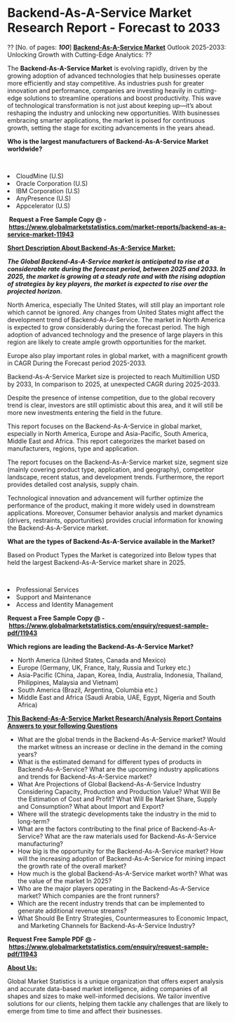 <H1>Backend-As-A-Service Market Research Report - Forecast to 2033</H1><p>?? [No. of pages:&nbsp;<strong><em>100</em></strong>]&nbsp;<strong><a href="https://www.globalmarketstatistics.com/market-reports/backend-as-a-service-market-11943">Backend-As-A-Service&nbsp;Market</a></strong>&nbsp;Outlook 2025-2033: Unlocking Growth with Cutting-Edge Analytics: ??</p><p>The <strong>Backend-As-A-Service Market</strong> is evolving rapidly, driven by the growing adoption of advanced technologies that help businesses operate more efficiently and stay competitive. As industries push for greater innovation and performance, companies are investing heavily in cutting-edge solutions to streamline operations and boost productivity. This wave of technological transformation is not just about keeping up&mdash;it&rsquo;s about reshaping the industry and unlocking new opportunities. With businesses embracing smarter applications, the market is poised for continuous growth, setting the stage for exciting advancements in the years ahead.</p><p><strong>Who is the largest manufacturers of Backend-As-A-Service Market worldwide?</strong></p><p>&nbsp;<li>CloudMine (U.S)<li>Oracle Corporation (U.S)<li>IBM Corporation (U.S)<li>AnyPresence (U.S)<li>Appcelerator (U.S)</p><p>&nbsp;<strong>Request a Free Sample Copy @ -&nbsp;<a href="https://www.globalmarketstatistics.com/market-reports/backend-as-a-service-market-11943">https://www.globalmarketstatistics.com/market-reports/backend-as-a-service-market-11943</a></strong></p><p><strong><u>Short Description About Backend-As-A-Service Market:</u></strong></p><p><strong><em>The Global Backend-As-A-Service market is anticipated to rise at a considerable rate during the forecast period, between 2025 and 2033. In 2025, the market is growing at a steady rate and with the rising adoption of strategies by key players, the market is expected to rise over the projected horizon.</em></strong></p><p>North America, especially The United States, will still play an important role which cannot be ignored. Any changes from United States might affect the development trend of Backend-As-A-Service. The market in North America is expected to grow considerably during the forecast period. The high adoption of advanced technology and the presence of large players in this region are likely to create ample growth opportunities for the market.</p><p>Europe also play important roles in global market, with a magnificent growth in CAGR During the Forecast period 2025-2033.</p><p>Backend-As-A-Service Market size is projected to reach Multimillion USD by 2033, In comparison to 2025, at unexpected CAGR during 2025-2033.</p><p>Despite the presence of intense competition, due to the global recovery trend is clear, investors are still optimistic about this area, and it will still be more new investments entering the field in the future.</p><p>This report focuses on the Backend-As-A-Service in global market, especially in North America, Europe and Asia-Pacific, South America, Middle East and Africa. This report categorizes the market based on manufacturers, regions, type and application.</p><p>The report focuses on the Backend-As-A-Service market size, segment size (mainly covering product type, application, and geography), competitor landscape, recent status, and development trends. Furthermore, the report provides detailed cost analysis, supply chain.</p><p>Technological innovation and advancement will further optimize the performance of the product, making it more widely used in downstream applications. Moreover, Consumer behavior analysis and market dynamics (drivers, restraints, opportunities) provides crucial information for knowing the Backend-As-A-Service market.</p><p><strong>What are the types of Backend-As-A-Service available in the Market?</strong></p><p>Based on Product Types the Market is categorized into Below types that held the largest Backend-As-A-Service market share in 2025.</p><p>&nbsp;<li>Professional Services<li> Support and Maintenance<li> Access and Identity Management&nbsp;</p><p><strong>Request a Free Sample Copy @ -&nbsp;<a href="https://www.globalmarketstatistics.com/enquiry/request-sample-pdf/11943">https://www.globalmarketstatistics.com/enquiry/request-sample-pdf/11943</a></strong></p><p><strong>Which regions are leading the Backend-As-A-Service Market?</strong></p><ul><li>North America (United States, Canada and Mexico)</li><li>Europe (Germany, UK, France, Italy, Russia and Turkey etc.)</li><li>Asia-Pacific (China, Japan, Korea, India, Australia, Indonesia, Thailand, Philippines, Malaysia and Vietnam)</li><li>South America (Brazil, Argentina, Columbia etc.)</li><li>Middle East and Africa (Saudi Arabia, UAE, Egypt, Nigeria and South Africa)</li></ul><p><strong><u>This Backend-As-A-Service Market Research/Analysis Report Contains Answers to your following Questions</u></strong></p><ul><li>What are the global trends in the Backend-As-A-Service market? Would the market witness an increase or decline in the demand in the coming years?</li><li>What is the estimated demand for different types of products in Backend-As-A-Service? What are the upcoming industry applications and trends for Backend-As-A-Service market?</li><li>What Are Projections of Global Backend-As-A-Service Industry Considering Capacity, Production and Production Value? What Will Be the Estimation of Cost and Profit? What Will Be Market Share, Supply and Consumption? What about Import and Export?</li><li>Where will the strategic developments take the industry in the mid to long-term?</li><li>What are the factors contributing to the final price of Backend-As-A-Service? What are the raw materials used for Backend-As-A-Service manufacturing?</li><li>How big is the opportunity for the Backend-As-A-Service market? How will the increasing adoption of Backend-As-A-Service for mining impact the growth rate of the overall market?</li><li>How much is the global Backend-As-A-Service market worth? What was the value of the market In 2025?</li><li>Who are the major players operating in the Backend-As-A-Service market? Which companies are the front runners?</li><li>Which are the recent industry trends that can be implemented to generate additional revenue streams?</li><li>What Should Be Entry Strategies, Countermeasures to Economic Impact, and Marketing Channels for Backend-As-A-Service Industry?</li></ul><p><strong>Request Free Sample PDF @ -&nbsp;<a href="https://www.globalmarketstatistics.com/enquiry/request-sample-pdf/11943">https://www.globalmarketstatistics.com/enquiry/request-sample-pdf/11943</a></strong></p><p><strong><u>About Us:</u></strong></p><p>Global Market Statistics&nbsp;is a unique organization that offers expert analysis and accurate data-based market intelligence, aiding companies of all shapes and sizes to make well-informed decisions. We tailor inventive solutions for our clients, helping them tackle any challenges that are likely to emerge from time to time and affect their businesses.</p>
